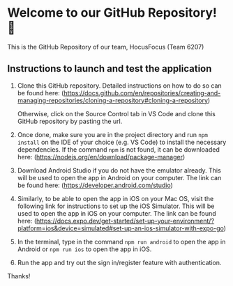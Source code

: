 # Welcome to our GitHub Repository! 👋

This is the GitHub Repository of our team, HocusFocus (Team 6207)

## Instructions to launch and test the application

1. Clone this GitHub repository. Detailed instructions on how to do so can be found here: (https://docs.github.com/en/repositories/creating-and-managing-repositories/cloning-a-repository#cloning-a-repository)

   Otherwise, click on the Source Control tab in VS Code and clone this GitHub repository by pasting the url.

3. Once done, make sure you are in the project directory and run `npm install` on the IDE of your choice (e.g. VS Code) to install the necessary dependencies. If the command `npm` is not found,
   it can be downloaded here: (https://nodejs.org/en/download/package-manager)

4. Download Android Studio if you do not have the emulator already. This will be used to open the app in Android on your computer. The link can be found here: (https://developer.android.com/studio)
   
5. Similarly, to be able to open the app in iOS on your Mac OS, visit the following link for instructions to set up the iOS Simulator. This will be used to open the app in iOS on your computer.
   The link can be found here: (https://docs.expo.dev/get-started/set-up-your-environment/?platform=ios&device=simulated#set-up-an-ios-simulator-with-expo-go)

6. In the terminal, type in the command `npm run android` to open the app in Android or `npm run ios` to open the app in iOS.

7. Run the app and try out the sign in/register feature with authentication.

 Thanks!
